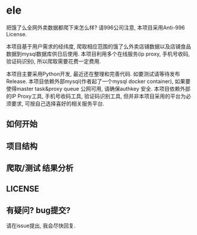 # ele
把饿了么全网外卖数据都爬下来怎么样? 请996公司注意, 本项目采用Anti-996 License.

本项目基于用户需求的经纬度, 爬取相应范围的饿了么外卖店铺数据以及店铺食品数据到mysql数据库供日后使用.
本项目利用多个在线服务(ip proxy, 手机号收码, 验证码识别), 所以爬取需要花费一定费用.

本项目主要采用Python开发, 最近还在整理和完善代码. 如要测试请等待发布 Release.
本项目依赖外部mysql(作者起了一个mysql docker container), 如果要使得master task&proxy queue 公网可用, 请确保authkey 安全.
本项目依赖外部的IP Proxy工具, 手机号收码工具, 验证码识别工具, 但并非本项目采用的平台为必须要求, 可按自己选择喜好的相关服务平台.

## 如何开始


## 项目结构


## 爬取/测试 结果分析


## LICENSE


## 有疑问? bug提交?

请在issue提出, 我会尽快回复.

